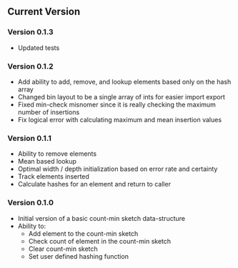 ## Current Version

### Version 0.1.3
* Updated tests

### Version 0.1.2
* Add ability to add, remove, and lookup elements based only on the hash array
* Changed bin layout to be a single array of ints for easier import export
* Fixed min-check misnomer since it is really checking the maximum number of
insertions
* Fix logical error with calculating maximum and mean insertion values


### Version 0.1.1
* Ability to remove elements
* Mean based lookup
* Optimal width / depth initialization based on error rate and certainty
* Track elements inserted
* Calculate hashes for an element and return to caller

### Version 0.1.0
* Initial version of a basic count-min sketch data-structure
* Ability to:
    * Add element to the count-min sketch
    * Check count of element in the count-min sketch
    * Clear count-min sketch
    * Set user defined hashing function
